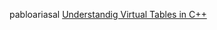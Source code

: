 pabloariasal [Understandig Virtual Tables in C++](https://pabloariasal.github.io/2017/06/10/understanding-virtual-tables/)